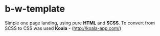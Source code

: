 # b-w-template
Simple one page landing, using pure **HTML** and **SCSS**. To convert from SCSS to CSS was used **Koala** - (http://koala-app.com/)
